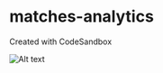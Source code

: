 # matches-analytics
Created with CodeSandbox

![Alt text](/relative/path/to/img.jpg?raw=true "Optional Title")
